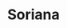 ---
title: "Soriana"
url: /san-luis-rio-colorado/soriana-av-16-de-septiembre-y-26/
shop: supermercado
---